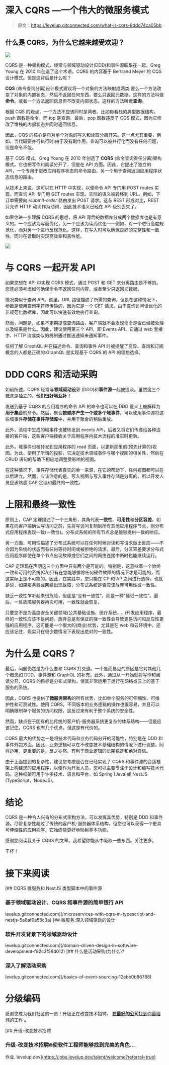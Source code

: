# 深入 CQRS —一个伟大的微服务模式

> 原文：<https://levelup.gitconnected.com/what-is-cqrs-8ddd74ca05bb>

## 什么是 CQRS，为什么它越来越受欢迎？

![](img/2808c637ad2b23d4a8d3b69df8be5112.png)

CQRS 是一种架构模式，经常与领域驱动设计(DDD)和事件源联系在一起。Greg Young 在 2010 年创造了这个术语，CQRS 的内容基于 Bertrand Meyer 的 CQS 设计模式。但是这背后是什么呢？

**CQS** (命令查询分离)设计模式建议将一个对象的方法映射成两类:要么一个方法改变了对象的内部状态，然后不返回任何东西，要么只返回元数据。这样的方法叫做**命令**。或者一个方法返回信息但不改变内部状态。这样的方法叫做**查询**。

根据 CQS 的观点，一个方法不应该同时是两者。比如你看栈的典型数据结构，push 函数是命令，而 top 是查询。最后，pop 函数违反了 CQS 模式，因为它修改了堆栈的内部状态并同时返回信息。

因此，CQS 的核心是将对单个对象的写入和读取分离开来。这一点尤其重要，例如，当代码要并行执行时:由于没有副作用，查询可以被并行化而没有任何问题，但是命令不能。

基于 CQS 模式，Greg Young 在 2010 年创造了 **CQRS** (命令查询责任分离)架构模式。它也把写作和阅读分开了，但是在 API 方面。因此，它提出了独立的 API，一个专用于更改应用程序状态的命令路由，另一个用于查询返回应用程序状态信息的路由。

从技术上来说，这可以在 HTTP 中实现，以便命令 API 专门用 POST routes 实现，而查询 API 专门用 GET routes 实现。实际的语义被转移到 URL。例如，下订单需要向 */submit-order* 路由发出 POST 请求。这与 REST 形成对比，REST 只允许 HTTP 动词作为动词，因此技术语义已经在 API 级别丢失了。

如果你进一步理解 CQRS 的思想，将 API 背后的数据库分成两个数据库也是有意义的。一个应该为写而优化，另一个应该为读而优化——例如，对一个进行高度规范化，而对另一个进行反规范化。这样，在写入时可以确保良好的完整性和一致性，同时在读取时实现高效率和高性能。

![](img/0493a05de61bdab20310c4775d4cd31f.png)

# 与 CQRS 一起开发 API

如果您想在 API 中实现 CQRS 模式，通过 POST 和 GET 来分离路由是不够的。您还必须考虑如何确保命令不返回任何内容，或者至少只返回元数据。

情况类似于查询 API。这里，URL 路径描述了所需的查询，但是在这种情况下，参数是使用查询字符串传输的，因为它是一个 GET 请求。由于查询访问读优化的非规范化数据库，因此可以快速有效地执行查询。

然而，问题是，如果不定期提取查询路由，客户端就不会发现命令是否已经被处理以及结果是什么。因此，建议使用第三个 API，即 Events API，它通过 web 套接字、HTTP 流或类似的机制通过推送通知来通知事件。

任何了解 GraphQL 并在描述命令、查询和事件 API 时被提醒了变异、查询和订阅概念的人都是正确的:GraphQL 是实现基于 CQRS 的 API 的理想选择。

# DDD CQRS 和活动采购

如前所述，CQRS 经常与**领域驱动设计** (DDD)和**事件源**一起被提及。虽然这三个概念是独立的，**他们很好地互补！**

发送到基于 CQRS 的应用程序的命令 API 的命令也可以在 DDD 意义上被解释为**用于集合**的命令。然后，聚合**按顺序产生一个或多个域事件**，可以使用事件源将这些域事件**存储在事件存储库**中，并用于聚合的稍后重放。

此外，流程中生成的域事件也被转发到 events API，后者又将它们传递给各种连接的客户端，这些客户端接收关于应用程序内技术流程的准实时更新。

此外，域事件也被转发到应用程序的 read 页面，以更新那里的(预先计算的)视图。为此，使用了所谓的投影，它决定技术领域事件与哪个视图的相关性，然后在 CRUD 语句的帮助下相应地调整受影响的视图。

在这种情况下，事件存储代表真实的单一来源，在它的帮助下，任何视图都可以在以后建立。然而，应该注意的是，写入视图与写入事件存储是分离的，所以开发人员应该熟悉 CAP 定理和最终的一致性。

# 上限和最终一致性

原则上，CAP 定理描述了一个三角形，其角代表**一致性**、**可用性**和**分区容差**。如果在向客户端确认写访问之前，先将写访问复制到所有其他应用程序节点，则分布式应用程序表现一致(一致性)。分布式系统的所有节点总是能够提供一致的响应。

另一方面，可用性描述了分布式系统可以在任何时候对读和写请求做出反应——不会因为系统的状态而有任何等待时间或被拒绝的请求。最后，分区容差要求分布式应用程序即使在单个节点出现故障或它们之间的网络连接中断时也能继续运行。

CAP 定理现在声明这三个方面中只有两个是可能的。特别是，这意味着一个始终一致和可用的系统(CA)只有在您能够排除任何硬件故障的情况下才是可能的，而这实际上是不可能的。因此，在实践中，您只能在 CP 和 AP 之间进行选择，也就是说，如果服务器或网络出现故障，分布式系统是否应该放弃可用性或一致性。

缺乏一致性乍听起来很危险，但这是“没有一致性”，而是一种“延迟一致性”。最后，一旦故障服务器再次可用，一致性就会恢复。

只要您不是为高度安全关键领域(公共基础设施、医疗系统……)开发应用程序，最终的一致性应该不是问题。放弃总是有保证的强一致性会导致更易访问和反应性更强的应用程序，这可能是一个很大的(商业)优势，尤其是在 web 和云环境中。还应该记住，现实只在极少数情况下表现出绝对的一致性。

# 为什么是 CQRS？

最后，问题仍然是为什么要和 CQRS 打交道。一个显而易见的原因是它对其他几个概念如 DDD、事件源和 GraphQL 的补充。此外，通过从一开始就将写作和阅读分开，CQRS 的目标是分布式架构，使其非常适用于运行在网络或云上的基于服务的系统。

因此，CQRS 也提供了**微服务架构**的所有优势，比如单个服务的可伸缩性、可维护性和可测试性。使用 CQRS，不同版本的业务逻辑的操作也很容易，并且可以明确限制单个服务的访问权限，这反过来有利于整个系统的安全性。

然而，缺点在于固有的比传统的客户机-服务器系统更复杂的体系结构——但是应该记住，CQRS 也有几个优点，但这是有代价的。

CQRS 最大的优势之一是将技术代码和业务代码分开的可能性，特别是在 DDD 和事件外包方面。因此，业务逻辑可以在不改变技术基础结构的情况下进行调整。同样适用，更重要的是，反之亦然，有利于商业逻辑的长期稳定和绝对自信。

由于上面提到的复杂性，建议您考虑是否在已经实现了 CQRS 和事件源的合适框架上构建您的应用程序，以便作为开发人员，您可以主要专注于设计和编写技术代码。这种框架可用于许多技术、语言和平台，如 Spring (Java)或 NestJS (TypeScript，NodeJS)。

# 结论

CQRS 是一种令人兴奋的分布式架构方法，可以发挥其优势，特别是 DDD 和事件源。尽管复杂性超过了传统的客户机-服务器体系结构，但您也可以获得一个更具可伸缩性的应用程序，它始终能更好地映射基本功能。

感谢您阅读我关于 CQRS 的文章。我希望你能从中吸取一些东西。关注更多。

干杯！

# 接下来阅读

[](/microservices-with-cqrs-in-typescript-and-nestjs-5a8af0a56c3a) [## CQRS 微服务和 NestJS 类型脚本中的事件源

### 基于领域驱动设计、CQRS 和事件源的简单银行 API

levelup.gitconnected.com](/microservices-with-cqrs-in-typescript-and-nestjs-5a8af0a56c3a) [](/domain-driven-design-in-software-development-f92c3f58d012) [## 微服务:深入领域驱动的设计

### 软件开发背景下的领域驱动设计

levelup.gitconnected.com](/domain-driven-design-in-software-development-f92c3f58d012) [](/basics-of-event-sourcing-12ebe0b86788) [## 什么是活动采购(为什么)?

### 深入了解活动采购

levelup.gitconnected.com](/basics-of-event-sourcing-12ebe0b86788) 

# 分级编码

感谢您成为我们社区的一员！升级正在改变技术招聘。 [**在最好的公司**找到你最理想的工作](https://jobs.levelup.dev/talent/welcome?referral=true) **。**

[](https://jobs.levelup.dev/talent/welcome?referral=true) [## 升级-改变技术招聘

### 升级-改变技术招聘🔥使软件工程师能够找到完美的角色…

作业. levelup.dev](https://jobs.levelup.dev/talent/welcome?referral=true)